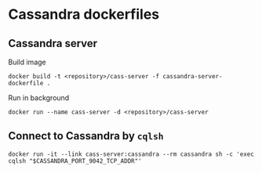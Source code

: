# Cassandra dockerfiles

## Cassandra server

Build image
```
docker build -t <repository>/cass-server -f cassandra-server-dockerfile .
```

Run in background
```
docker run --name cass-server -d <repository>/cass-server
```

## Connect to Cassandra by `cqlsh`

```
docker run -it --link cass-server:cassandra --rm cassandra sh -c 'exec cqlsh "$CASSANDRA_PORT_9042_TCP_ADDR"'
```